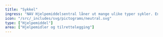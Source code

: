 ```yaml
---
title: "Sykkel"
ingress: "NAV Hjelpemiddelsentral låner ut mange ulike typer sykler. En spesialsykkel kan for mange gi bedre framkommelighet, mulighet for fysisk aktivitet og økt sosial deltakelse i samfunnet."
icon: "/src/_includes/svg/pictograms/neutral.svg"
type: ["Hjelpemiddel"]
area: ["Hjelpemidler og tilrettelegging"]
---
```

